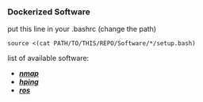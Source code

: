 ### Dockerized Software

put this line in your .bashrc (change the path)
```
source <(cat PATH/TO/THIS/REPO/Software/*/setup.bash)
```

list of available software:

- [***nmap***](https://nmap.org/docs.html)
- [***hping***](http://www.hping.org/)
- [***ros***](https://www.ros.org/)
